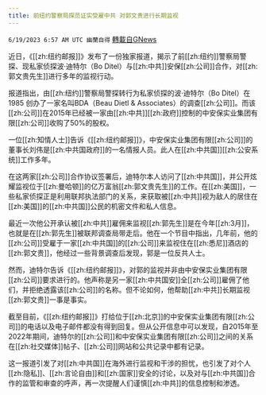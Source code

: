 ```yaml
---
title: 前纽约警察局探员证实受雇中共 对郭文贵进行长期监视
---
```

`6/19/2023 6:57 AM UTC 幽蘭自得` [轉載自GNews](https://gnews.org/articles/1393833)

         

近日，《[[zh:纽约邮报]]》发布了一份独家报道，揭示了前[[zh:纽约]]警察局警探、现私家侦探波·迪特尔（Bo Ditel）与[[zh:中共]]安保[[zh:公司]]合作，对[[zh:郭文贵先生]]进行多年的监视行动。

报道指出，由[[zh:纽约]]警察局警探转行为私家侦探的波·迪特尔（Bo Ditel）在1985 创办了一家名叫BDA（Beau Dietl & Associates）的调查[[zh:公司]]。而该[[zh:公司]]在2015年已经被一家由[[zh:中共]][[zh:政府]]控制的中安保实业集团有限[[zh:公司]]收购了50%的股权。

一位[[zh:知情人士]]告诉《[[zh:纽约邮报]]》，中安保实业集团有限[[zh:公司]]的董事长刘伟是[[zh:中共国政府]]的一名情报人员。此人在[[zh:中共国]][[zh:公安系统]]工作多年。

在这两家[[zh:公司]]合作协议签署后，迪特尔本人访问了[[zh:中共国]]，并公开炫耀监视位于[[zh:曼哈顿]]的亿万富翁[[zh:郭文贵先生]]的工作。在[[zh:美国]]，一些私家侦探正是利用联邦执法部门的关系，来获取被[[zh:中共]]视为敌人的居住在[[zh:美国]]的[[zh:中共国]]公民的机密文件和私人信息。

最近一次他公开承认被[[zh:中共]]雇佣来监视[[zh:郭先生]]是在今年[[zh:3月]]，也就是在[[zh:郭先生]]被联邦调查局带走后。他在一个节目中指出，几年前，他的[[zh:公司]]受雇于一家[[zh:中共国]]的[[zh:公司]]来监视住在[[zh:悉尼]]酒店的[[zh:郭文贵]]，他经过一些背景调查后发现，郭是一位反共人士。

然而，迪特尔告诉《[[zh:纽约邮报]]》，对郭的监视并非由中安保实业集团有限[[zh:公司]]要求进行的。他声称是另一家[[zh:中共国安]]全[[zh:公司]]雇佣了他们，并拒绝透露该[[zh:公司]]的名称。但不论如何，他帮助[[zh:中共]]长期监视[[zh:郭文贵]]一事是事实。

截至目前，《[[zh:纽约邮报]]》打给位于[[zh:北京]]的中安保实业集团有限[[zh:公司]]的电话以及电子邮件都没有得到回复。但从公开信息中可以发现，自2015年至2022年期间，迪特尔的[[zh:公司]]和中安保实业集团有限[[zh:公司]]之间的关系在[[zh:社交媒体]]帖子、[[zh:公司]]网站和公共记录中都有记录。

这一报道引发了对[[zh:中共国]]在海外进行监视和干涉的担忧，也引发了对个人[[zh:隐私]]、[[zh:言论自由]]和[[zh:国家]]安全的讨论，以及对与[[zh:中共国]]合作的监管和审查的呼声，再一次提醒人们谨慎[[zh:中共]]的信息控制和渗透。
